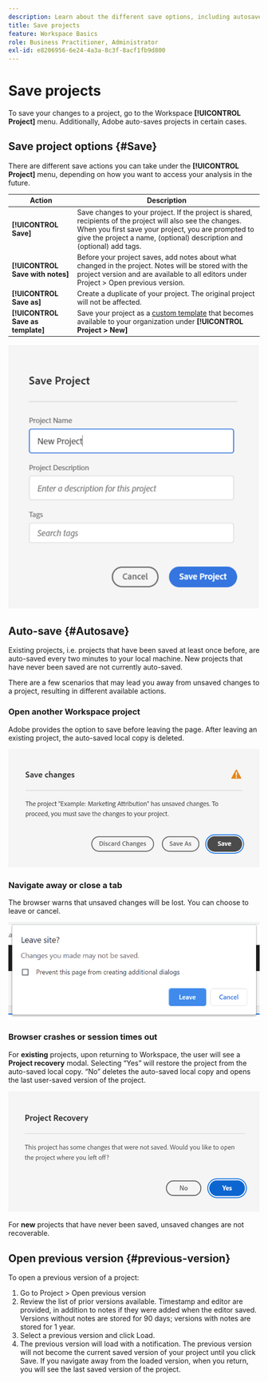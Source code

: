 ```yaml
---
description: Learn about the different save options, including autosave, save as, and save as template.
title: Save projects
feature: Workspace Basics
role: Business Practitioner, Administrator
exl-id: e8206956-6e24-4a3a-8c3f-8acf1fb9d800
---
```

# Save projects

To save your changes to a project, go to the Workspace **[!UICONTROL Project]** menu. Additionally, Adobe auto-saves projects in certain cases. 

## Save project options {#Save} 

There are different save actions you can take under the **[!UICONTROL Project]** menu, depending on how you want to access your analysis in the future. 

| Action | Description | 
|---|---| 
| **[!UICONTROL Save]** | Save changes to your project. If the project is shared, recipients of the project will also see the changes. When you first save your project, you are prompted to give the project a name, (optional) description and (optional) add tags. | 
| **[!UICONTROL Save with notes]** | Before your project saves, add notes about what changed in the project. Notes will be stored with the project version and are available to all editors under Project > Open previous version. | 
| **[!UICONTROL Save as]** | Create a duplicate of your project. The original project will not be affected. | 
| **[!UICONTROL Save as template]** | Save your project as a [custom template](https://docs.adobe.com/content/help/en/analytics/analyze/analysis-workspace/build-workspace-project/starter-projects.html) that becomes available to your organization under **[!UICONTROL Project > New]** | 

![](assets/save-project.png)

## Auto-save {#Autosave} 

Existing projects, i.e. projects that have been saved at least once before, are auto-saved every two minutes to your local machine. New projects that have never been saved are not currently auto-saved.  

There are a few scenarios that may lead you away from unsaved changes to a project, resulting in different available actions.  

### Open another Workspace project 

Adobe provides the option to save before leaving the page. After leaving an existing project, the auto-saved local copy is deleted.

![](assets/existing-save.png)

### Navigate away or close a tab 

The browser warns that unsaved changes will be lost. You can choose to leave or cancel. 

![](assets/browser-image.png)

### Browser crashes or session times out 

For **existing** projects, upon returning to Workspace, the user will see a **Project recovery** modal. Selecting “Yes” will restore the project from the auto-saved local copy. “No” deletes the auto-saved local copy and opens the last user-saved version of the project. 

![](assets/project-recovery.png)

For **new** projects that have never been saved, unsaved changes are not recoverable.

## Open previous version {#previous-version}

To open a previous version of a project:

1. Go to Project > Open previous version
1. Review the list of prior versions available. Timestamp and editor are provided, in addition to notes if they were added when the editor saved. Versions without notes are stored for 90 days; versions with notes are stored for 1 year.
1. Select a previous version and click Load.
1. The previous version will load with a notification. The previous version will not become the current saved version of your project until you click Save. If you navigate away from the loaded version, when you return, you will see the last saved version of the project. 
